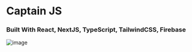 # Captain JS

### Built With React, NextJS, TypeScript, TailwindCSS, Firebase

![image](https://github.com/Ashutosh102/captain_js_codepractioner/assets/75971776/0459942e-159c-4cb2-b7d7-b6097656b10e)



